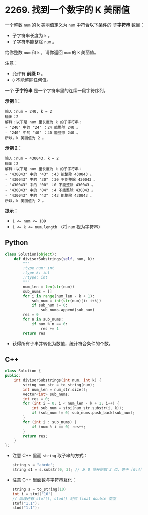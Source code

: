 # 2269. 找到一个数字的 K 美丽值

一个整数 `num` 的 **k** 美丽值定义为 `num` 中符合以下条件的 **子字符串** 数目：

- 子字符串长度为 `k` 。
- 子字符串能整除 `num` 。

给你整数 `num` 和 `k` ，请你返回 `num` 的 k 美丽值。

注意：

- 允许有 **前缀** **0** 。
- `0` 不能整除任何值。

一个 **子字符串** 是一个字符串里的连续一段字符序列。

**示例 1：**

```
输入：num = 240, k = 2
输出：2
解释：以下是 num 里长度为 k 的子字符串：
- "240" 中的 "24" ：24 能整除 240 。
- "240" 中的 "40" ：40 能整除 240 。
所以，k 美丽值为 2 。
```

**示例 2：**

```
输入：num = 430043, k = 2
输出：2
解释：以下是 num 里长度为 k 的子字符串：
- "430043" 中的 "43" ：43 能整除 430043 。
- "430043" 中的 "30" ：30 不能整除 430043 。
- "430043" 中的 "00" ：0 不能整除 430043 。
- "430043" 中的 "04" ：4 不能整除 430043 。
- "430043" 中的 "43" ：43 能整除 430043 。
所以，k 美丽值为 2 。
```

**提示：**

- `1 <= num <= 109`
- `1 <= k <= num.length` （将 `num` 视为字符串）

## Python

```python
class Solution(object):
    def divisorSubstrings(self, num, k):
        """
        :type num: int
        :type k: int
        :rtype: int
        """
        num_len = len(str(num))
        sub_nums = []
        for i in range(num_len - k + 1):
            sub_num = int(str(num)[i: i+k])
            if sub_num != 0:
                sub_nums.append(sub_num)
        res = 0
        for n in sub_nums:
            if num % n == 0:
                res += 1
        return res
```

- 获得所有子串并转化为数值，统计符合条件的个数。

## C++

```c++
class Solution {
public:
    int divisorSubstrings(int num, int k) {
        string num_str = to_string(num);
        int num_len = num_str.size();
        vector<int> sub_nums;
        int res = 0;
        for (int i = 0; i < num_len - k + 1; i++) {
            int sub_num = stoi(num_str.substr(i, k));
            if (sub_num != 0) sub_nums.push_back(sub_num);
        }
        for (int i : sub_nums) {
            if (num % i == 0) res++;
        }
        return res;
    }
};
```

- 注意 C++ 里面 `string` 取子串的方式：

  ```c++
  string s = "abcde";
  string s1 = s.substr(0, 3); // 从 0 位开始取 3 位，等于 [0:4]
  ```

- 注意 C++ 里面数与字符串互化：

  ```c++
  string s = to_string(10)
  int i = stoi("10")
  // 同理还有 stof(), stod() 对应 float double 类型
  stof("1.1");
  stod("1.1");
  ```

  

